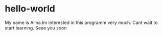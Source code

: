# hello-world
My name is Alina.Im interested in this programm very much.
Cant wait to start learning.
Seee you soon
